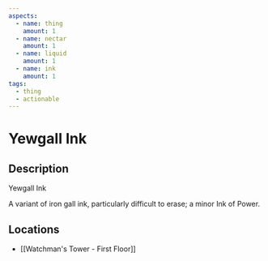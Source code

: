 ```yaml
---
aspects:
  - name: thing
    amount: 1
  - name: nectar
    amount: 1
  - name: liquid
    amount: 1
  - name: ink
    amount: 1
tags:
  - thing
  - actionable
---
```


# Yewgall Ink

## Description
Yewgall Ink

A variant of iron gall ink, particularly difficult to erase; a minor Ink of Power.
## Locations
- [[Watchman's Tower - First Floor]]